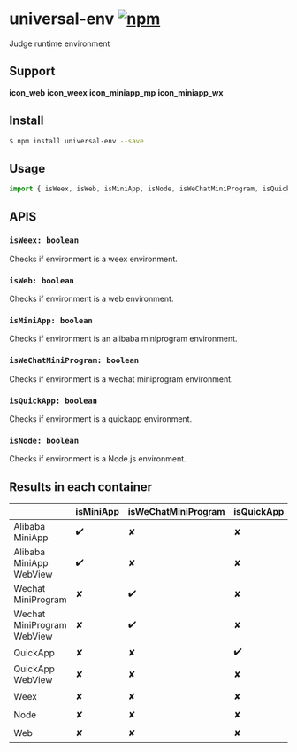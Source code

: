 # universal-env [![npm](https://img.shields.io/npm/v/universal-env.svg)](https://www.npmjs.com/package/universal-env)

Judge runtime environment

## Support
__icon_web__ __icon_weex__ __icon_miniapp_mp__ __icon_miniapp_wx__

## Install
```bash
$ npm install universal-env --save
```

## Usage
```javascript
import { isWeex, isWeb, isMiniApp, isNode, isWeChatMiniProgram, isQuickApp } from 'universal-env';

```

## APIS
### `isWeex: boolean`
Checks if environment is a weex environment.

### `isWeb: boolean`
Checks if environment is a web environment.

### `isMiniApp: boolean`
Checks if environment is an alibaba miniprogram environment.

### `isWeChatMiniProgram: boolean`
Checks if environment is a wechat miniprogram environment.

### `isQuickApp: boolean`
Checks if environment is a quickapp environment.

### `isNode: boolean`
Checks if environment is a Node.js environment.

## Results in each container

|                              | isMiniApp | isWeChatMiniProgram | isQuickApp | isWeb | isWeex | isNode |
| ---------------------------- | --------- | ------------------- | ---------- | ----- | ------ | ------ |
| Alibaba MiniApp              | ✔️         | ✘                   | ✘          | ✘     | ✘      | ✘      |
| Alibaba MiniApp WebView      | ✔️         | ✘                   | ✘          | ✔️     | ✘      | ✘      |
| Wechat MiniProgram           | ✘         | ✔️                   | ✘          | ✘     | ✘      | ✘      |
| Wechat MiniProgram WebView   | ✘         | ✔️                   | ✘          | ✔️     | ✘      | ✘      |
| QuickApp                     | ✘         | ✘                   | ✔️           | ✘     | ✘      | ✘      |
| QuickApp WebView             | ✘         | ✘                   | ✘           | ✔️     | ✘      | ✘      |
| Weex                         | ✘         | ✘                   | ✘           | ✘     | ✔️      | ✘      |
| Node                         | ✘         | ✘                   | ✘           | ✘     | ✘      | ✔️      |
| Web                          | ✘         | ✘                   | ✘           | ✔️     | ✘      | ✘      |


